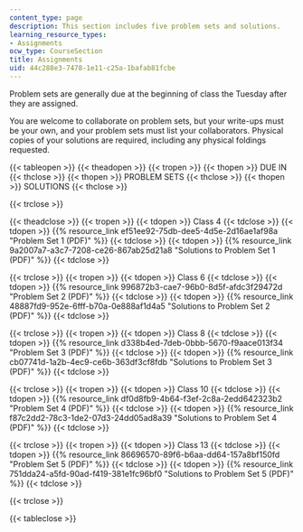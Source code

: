 ```yaml
---
content_type: page
description: This section includes five problem sets and solutions.
learning_resource_types:
- Assignments
ocw_type: CourseSection
title: Assignments
uid: 44c288e3-7478-1e11-c25a-1bafab81fcbe
---
```


Problem sets are generally due at the beginning of class the Tuesday after they are assigned.

You are welcome to collaborate on problem sets, but your write-ups must be your own, and your problem sets must list your collaborators. Physical copies of your solutions are required, including any physical foldings requested.

{{< tableopen >}}
{{< theadopen >}}
{{< tropen >}}
{{< thopen >}}
DUE IN
{{< thclose >}}
{{< thopen >}}
PROBLEM SETS
{{< thclose >}}
{{< thopen >}}
SOLUTIONS
{{< thclose >}}

{{< trclose >}}

{{< theadclose >}}
{{< tropen >}}
{{< tdopen >}}
Class 4
{{< tdclose >}}
{{< tdopen >}}
{{% resource_link ef51ee92-75db-dee5-4d5e-2d16ae1af98a "Problem Set 1 (PDF)" %}}
{{< tdclose >}}
{{< tdopen >}}
{{% resource_link 9a2007a7-a3c7-7208-ce26-867ab25d21a8 "Solutions to Problem Set 1 (PDF)" %}}
{{< tdclose >}}

{{< trclose >}}
{{< tropen >}}
{{< tdopen >}}
Class 6
{{< tdclose >}}
{{< tdopen >}}
{{% resource_link 996872b3-cae7-96b0-8d5f-afdc3f29472d "Problem Set 2 (PDF)" %}}
{{< tdclose >}}
{{< tdopen >}}
{{% resource_link 48887fd9-952e-6fff-b70a-0e888af1d4a5 "Solutions to Problem Set 2 (PDF)" %}}
{{< tdclose >}}

{{< trclose >}}
{{< tropen >}}
{{< tdopen >}}
Class 8
{{< tdclose >}}
{{< tdopen >}}
{{% resource_link d338b4ed-7deb-0bbb-5670-f9aace013f34 "Problem Set 3 (PDF)" %}}
{{< tdclose >}}
{{< tdopen >}}
{{% resource_link cb07741d-1a2b-4ec9-ce6b-363df3cf8fdb "Solutions to Problem Set 3 (PDF)" %}}
{{< tdclose >}}

{{< trclose >}}
{{< tropen >}}
{{< tdopen >}}
Class 10
{{< tdclose >}}
{{< tdopen >}}
{{% resource_link df0d8fb9-4b64-f3ef-2c8a-2edd642323b2 "Problem Set 4 (PDF)" %}}
{{< tdclose >}}
{{< tdopen >}}
{{% resource_link f87c2dd2-78c3-1de2-07d3-24dd05ad8a39 "Solutions to Problem Set 4 (PDF)" %}}
{{< tdclose >}}

{{< trclose >}}
{{< tropen >}}
{{< tdopen >}}
Class 13
{{< tdclose >}}
{{< tdopen >}}
{{% resource_link 86696570-89f6-b6aa-dd64-157a8bf150fd "Problem Set 5 (PDF)" %}}
{{< tdclose >}}
{{< tdopen >}}
{{% resource_link 751dda24-a5fd-90ad-f419-381e1fc96bf0 "Solutions to Problem Set 5 (PDF)" %}}
{{< tdclose >}}

{{< trclose >}}

{{< tableclose >}}